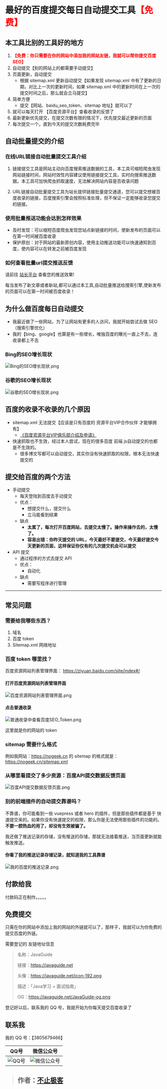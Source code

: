 # 最好的百度提交每日自动提交工具<font color=red>【免费】</font>



## 本工具比别的工具好的地方

1. **<font color=red>【免费：你只需要在你的网站中添加我的网站友链，我就可以帮你提交百度 SEO】</font>**
2. 自动提交【别的网站上的都需要手动提交】
3. 页面更新，自动提交
   - 根据 sitemap.xml 更新自动提交【如果发现 sitemap.xml 中有了更新的日期，对比上一次的更新时间，如果 sitemap.xml 中的更新时间在上一次的提交时间之后，那么就会立马提交】
4. 简单方便
   - 提交【网站、baidu_seo_token、sitemap 地址】就可以了
5. 就可以每天打开 【百度资源平台】查看收录的反馈了
6. 最新更新优先提交，在提交次数有限的情况下，优先提交最近更新的页面
7. 每次提交一个，直到今天的提交次数耗费完毕







## 自动批量提交的介绍

### 在线URL链接自动批量提交工具介绍

1. 链接提交工具是网站主动向百度搜索推送数据的工具，本工具可缩短爬虫发现网站链接时间，网站时效性内容建议使用链接提交工具，实时向搜索推送数据。本工具可加快爬虫抓取速度，无法解决网站内容是否收录问题

2. URL链接自动批量提交工具为站长提供链接批量提交通道，您可以提交想被百度收录的链接，百度搜索引擎会按照标准处理，但不保证一定能够收录您提交的链接。

### 使用批量推送功能会达到怎样效果

- 及时发现：可以缩短百度爬虫发现您站点新链接的时间，使新发布的页面可以在第一时间被百度收录
- 保护原创：对于网站的最新原创内容，使用主动推送功能可以快速通知到百度，使内容可以在转发之前被百度发现



### 如何查看批量url提交推送反馈

请前往 [站长平台](https://ziyuan.baidu.com/) 查看您的推送效果!

每当发布了新文章或者新站,都可以通过本工具,自动批量推送给搜索引擎,使新发布的页面可以在第一时间被百度收录！



## 为什么做百度每日自动提交

- 我最近做了一些网站，为了让网站有更多的人访问，我就开始尝试去做 SEO（搜索引擎优化）
- 我的【bing、google】也算是有一些增长，唯独百度的曝光一直上不去，连收录都上不去


### Bing的SEO增长现状

![Bing的SEO增长现状.png](assets/Bing的SEO增长现状.png)



### 谷歌的SEO增长现状

![谷歌的SEO增长现状.png](assets/谷歌的SEO增长现状.png)



## 百度的收录不收录的几个原因

- sitemap.xml 无法提交【应该是只有百度的 资源平台VIP合作伙伴 才能够拥有】
  - [《百度资源平台VIP俱乐部介绍及申请》](https://ziyuan.baidu.com/vip/index)
- 快速抓取也不生效，经过本人尝试，现在的很多百度 前端 js自动提交的也都是不生效的。
  - 很多博文写都可以自动提交，其实你没有快速抓取的权限，根本无法快速提交的



## 提交给百度的两个方法

- 手动提交
  - 每天登陆到百度去手动提交
  - 优点：
    - 想提交什么，提交什么
    - 立马能看到结果
  - 缺点
    - **太累了，每次打开百度网站，去提交太慢了。操作来操作去的，太慢了。**
    - **容易出错：你昨天提交的 URL，今天最好不要提交，今天最好提交今天更新的页面，这样保证你仅有的几次提交机会可以提交**
- API 提交
  - 通过程序的方式去提交 API
  - 优点：
    - 自动化
  - 缺点
    - 需要写程序进行管理

----

## 常见问题

### 需要给我哪些东西？

1. 域名
2. 百度 token
3. Sitemap.xml 网络地址

### 百度 token 哪里找？

百度资源网站列表管理界面： https://ziyuan.baidu.com/site/index#/

#### 打开百度资源网站列表管理界面

![百度资源网站列表管理界面.png](assets/百度资源网站列表管理界面.png)

#### 点击普通收录

![普通收录中查看百度SEO_Token.png](assets/普通收录中查看百度SEO_Token.png)

这里就是你的网站的 token

### sitemap 需要什么格式

例如我网站：https://nogeek.cn 的 sitemap 的格式就是：https://nogeek.cn/sitemap.xml



### 从哪里看提交了多少资源：百度API提交数据反馈页面

![百度API提交数据反馈页面.png](assets/百度API提交数据反馈页面.png)



### 别的前端插件的自动提交靠谱吗？

不靠谱，你可能看到一些 vuepress 或者 hero 的插件，但是那些插件都是基于 快速提交来的。如果你没有快速提交的权限，那么你是无法使用那些插件的功能的。**不要一腔热血的用了，却没有生效被骗了。**

我还做了推送记录的存储，没有推送的存储，那就无法接着推送，当页面更新就能触发推送。



#### 你看了我的推送记录存储记录，就知道我的工具靠谱

![我的百度的推送记录.png](assets/我的百度的推送记录.png)





## 付款给我

付款码正在制作。。。。。

## 免费提交

只需在你的网站中添加上我的网站的外链就可以了，那样子，我就可以为你免费的提交百度的外链。

需要登记的 友链地址信息



> 名称：JavaGuide
>
> 链接：https://javaguide.net
>
> 头像：https://javaguide.net/icon-192.png
>
> 描述：「Java学习 + 面试指南」
>
> OG：https://javaguide.net/JavaGuide-og.png



登记好以后，联系我的 QQ 号，我就开始为你每天提交百度收录了



## 联系我

我的 QQ 号：【3805679466】


| QQ号                    | 微信公众号                            |
| ----------------------- | ------------------------------------- |
| ![QQ号](assets/QQ.jpeg) | ![微信公众号](assets/微信公众号.jpeg) |



> ## 作者：[不止极客](https://javaguide.net) 





